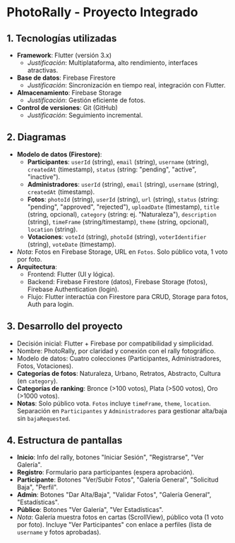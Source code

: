 # PhotoRally - Proyecto Integrado

## 1. Tecnologías utilizadas
- **Framework**: Flutter (versión 3.x)  
  - *Justificación*: Multiplataforma, alto rendimiento, interfaces atractivas.  
- **Base de datos**: Firebase Firestore  
  - *Justificación*: Sincronización en tiempo real, integración con Flutter.  
- **Almacenamiento**: Firebase Storage  
  - *Justificación*: Gestión eficiente de fotos.  
- **Control de versiones**: Git (GitHub)  
  - *Justificación*: Seguimiento incremental.  

## 2. Diagramas
- **Modelo de datos (Firestore)**:  
  - **Participantes**: `userId` (string), `email` (string), `username` (string), `createdAt` (timestamp), `status` (string: "pending", "active", "inactive").  
  - **Administradores**: `userId` (string), `email` (string), `username` (string), `createdAt` (timestamp).  
  - **Fotos**: `photoId` (string), `userId` (string), `url` (string), `status` (string: "pending", "approved", "rejected"), `uploadDate` (timestamp), `title` (string, opcional), `category` (string: ej. "Naturaleza"), `description` (string), `timeFrame` (string/timestamp), `theme` (string, opcional), `location` (string).  
  - **Votaciones**: `voteId` (string), `photoId` (string), `voterIdentifier` (string), `voteDate` (timestamp).  
- *Nota*: Fotos en Firebase Storage, URL en `Fotos`. Solo público vota, 1 voto por foto.  
- **Arquitectura**:  
  - Frontend: Flutter (UI y lógica).  
  - Backend: Firebase Firestore (datos), Firebase Storage (fotos), Firebase Authentication (login).  
  - Flujo: Flutter interactúa con Firestore para CRUD, Storage para fotos, Auth para login.

## 3. Desarrollo del proyecto
- Decisión inicial: Flutter + Firebase por compatibilidad y simplicidad.  
- Nombre: PhotoRally, por claridad y conexión con el rally fotográfico.  
- Modelo de datos: Cuatro colecciones (Participantes, Administradores, Fotos, Votaciones).  
- **Categorías de fotos**: Naturaleza, Urbano, Retratos, Abstracto, Cultura (en `category`).  
- **Categorías de ranking**: Bronce (>100 votos), Plata (>500 votos), Oro (>1000 votos).  
- **Notas**: Solo público vota. `Fotos` incluye `timeFrame`, `theme`, `location`. Separación en `Participantes` y `Administradores` para gestionar alta/baja sin `bajaRequested`.

## 4. Estructura de pantallas
- **Inicio**: Info del rally, botones "Iniciar Sesión", "Registrarse", "Ver Galería".  
- **Registro**: Formulario para participantes (espera aprobación).  
- **Participante**: Botones "Ver/Subir Fotos", "Galería General", "Solicitud Baja", "Perfil".  
- **Admin**: Botones "Dar Alta/Baja", "Validar Fotos", "Galería General", "Estadísticas".  
- **Público**: Botones "Ver Galería", "Ver Estadísticas".  
- *Nota*: Galería muestra fotos en cartas (ScrollView), público vota (1 voto por foto). Incluye "Ver Participantes" con enlace a perfiles (lista de `username` y fotos aprobadas).
